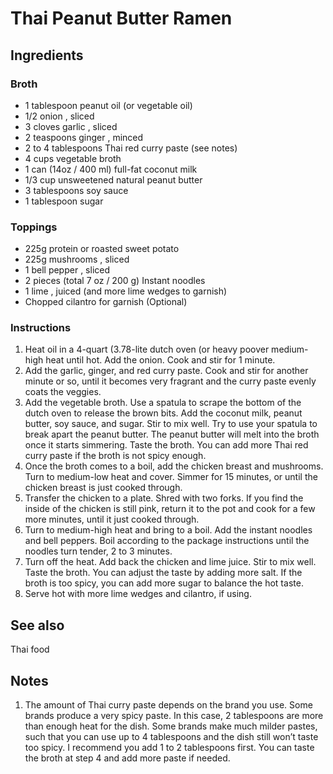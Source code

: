 # Thai Peanut Butter Ramen
## Ingredients
### Broth
-   1 tablespoon peanut oil (or vegetable oil)
-   1/2 onion , sliced
-   3 cloves garlic , sliced
-   2 teaspoons ginger , minced
-   2 to 4 tablespoons Thai red curry paste (see notes)
-   4 cups vegetable broth
-   1 can (14oz / 400 ml) full-fat coconut milk
-   1/3 cup unsweetened natural peanut butter
-   3 tablespoons soy sauce
-   1 tablespoon sugar

### Toppings
-   225g protein or roasted sweet potato
-   225g mushrooms , sliced
-   1 bell pepper , sliced
-   2 pieces (total 7 oz / 200 g) Instant noodles
-   1 lime , juiced (and more lime wedges to garnish)
-   Chopped cilantro for garnish (Optional)

### Instructions
1. Heat oil in a 4-quart (3.78-lite dutch oven (or heavy poover medium-high heat until hot. Add the onion. Cook and stir for 1 minute.
2. Add the garlic, ginger, and red curry paste. Cook and stir for another minute or so, until it becomes very fragrant and the curry paste evenly coats the veggies.  
3. Add the vegetable broth. Use a spatula to scrape the bottom of the dutch oven to release the brown bits. Add the coconut milk, peanut butter, soy sauce, and sugar. Stir to mix well. Try to use your spatula to break apart the peanut butter. The peanut butter will melt into the broth once it starts simmering. Taste the broth. You can add more Thai red curry paste if the broth is not spicy enough.  
4. Once the broth comes to a boil, add the chicken breast and mushrooms. Turn to medium-low heat and cover. Simmer for 15 minutes, or until the chicken breast is just cooked through.  
5. Transfer the chicken to a plate. Shred with two forks. If you find the inside of the chicken is still pink, return it to the pot and cook for a few more minutes, until it just cooked through.  
6. Turn to medium-high heat and bring to a boil. Add the instant noodles and bell peppers. Boil according to the package instructions until the noodles turn tender, 2 to 3 minutes.  
7. Turn off the heat. Add back the chicken and lime juice. Stir to mix well. Taste the broth. You can adjust the taste by adding more salt. If the broth is too spicy, you can add more sugar to balance the hot taste.  
8. Serve hot with more lime wedges and cilantro, if using.

## See also
Thai food
    
## Notes
1.  The amount of Thai curry paste depends on the brand you use. Some brands produce a very spicy paste. In this case, 2 tablespoons are more than enough heat for the dish. Some brands make much milder pastes, such that you can use up to 4 tablespoons and the dish still won’t taste too spicy. I recommend you add 1 to 2 tablespoons first. You can taste the broth at step 4 and add more paste if needed.